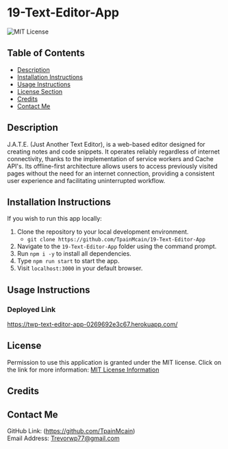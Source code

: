 # 19-Text-Editor-App
![MIT License](https://img.shields.io/badge/license-MIT-important)

## Table of Contents
  - [Description](#description)
  - [Installation Instructions](#installation-instructions)
  - [Usage Instructions](#usage-instructions)
  - [License Section](#license)
  - [Credits](#credits)
  - [Contact Me](#contact-me)
  
## Description
J.A.T.E. (Just Another Text Editor), is a web-based editor designed for creating notes and code snippets. It operates reliably regardless of internet connectivity, thanks to the implementation of service workers and Cache API's. Its offline-first architecture allows users to access previously visited pages without the need for an internet connection, providing a consistent user experience and facilitating uninterrupted workflow.

## Installation Instructions
If you wish to run this app locally:
1. Clone the repository to your local development environment.
    * ```git clone https://github.com/TpainMcain/19-Text-Editor-App```
2. Navigate to the ```19-Text-Editor-App``` folder using the command prompt.
3. Run ```npm i -y``` to install all dependencies.
4. Type ```npm run start``` to start the app.
5. Visit ```localhost:3000``` in your default browser.

## Usage Instructions

### Deployed Link
https://twp-text-editor-app-0269692e3c67.herokuapp.com/

## License
Permission to use this application is granted under the MIT license.
Click on the link for more information: [MIT License Information](https://opensource.org/licenses/MIT)

## Credits


## Contact Me
GitHub Link: (https://github.com/TpainMcain)<br>
Email Address: <Trevorwp77@gmail.com>
